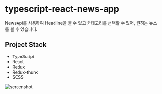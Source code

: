 # typescript-react-news-app

NewsApi를 사용하여 Headline을 볼 수 있고 카테고리를 선택할 수 있어, 원하는 뉴스를 볼 수 있습니다.

## Project Stack

- TypeScript
- React
- Redux
- Redux-thunk
- SCSS


![screenshot](https://user-images.githubusercontent.com/41933570/85000309-2b1c4700-b18d-11ea-8c9f-e4da27993e8b.gif)
